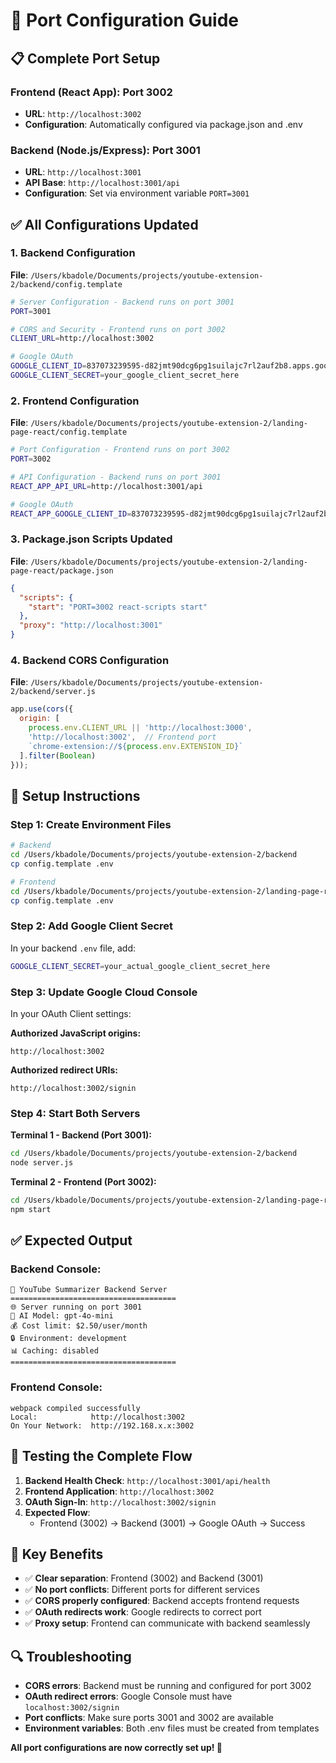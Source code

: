 # 🚀 Port Configuration Guide

## 📋 Complete Port Setup

### **Frontend (React App): Port 3002**
- **URL**: `http://localhost:3002`
- **Configuration**: Automatically configured via package.json and .env

### **Backend (Node.js/Express): Port 3001**  
- **URL**: `http://localhost:3001`
- **API Base**: `http://localhost:3001/api`
- **Configuration**: Set via environment variable `PORT=3001`

## ✅ All Configurations Updated

### **1. Backend Configuration**
**File**: `/Users/kbadole/Documents/projects/youtube-extension-2/backend/config.template`
```bash
# Server Configuration - Backend runs on port 3001
PORT=3001

# CORS and Security - Frontend runs on port 3002  
CLIENT_URL=http://localhost:3002

# Google OAuth
GOOGLE_CLIENT_ID=837073239595-d82jmt90dcg6pg1suilajc7rl2auf2b8.apps.googleusercontent.com
GOOGLE_CLIENT_SECRET=your_google_client_secret_here
```

### **2. Frontend Configuration**
**File**: `/Users/kbadole/Documents/projects/youtube-extension-2/landing-page-react/config.template`
```bash
# Port Configuration - Frontend runs on port 3002
PORT=3002

# API Configuration - Backend runs on port 3001
REACT_APP_API_URL=http://localhost:3001/api

# Google OAuth
REACT_APP_GOOGLE_CLIENT_ID=837073239595-d82jmt90dcg6pg1suilajc7rl2auf2b8.apps.googleusercontent.com
```

### **3. Package.json Scripts Updated**
**File**: `/Users/kbadole/Documents/projects/youtube-extension-2/landing-page-react/package.json`
```json
{
  "scripts": {
    "start": "PORT=3002 react-scripts start"
  },
  "proxy": "http://localhost:3001"
}
```

### **4. Backend CORS Configuration**
**File**: `/Users/kbadole/Documents/projects/youtube-extension-2/backend/server.js`
```javascript
app.use(cors({
  origin: [
    process.env.CLIENT_URL || 'http://localhost:3000',
    'http://localhost:3002',  // Frontend port
    `chrome-extension://${process.env.EXTENSION_ID}`
  ].filter(Boolean)
}));
```

## 🔧 Setup Instructions

### **Step 1: Create Environment Files**
```bash
# Backend
cd /Users/kbadole/Documents/projects/youtube-extension-2/backend
cp config.template .env

# Frontend  
cd /Users/kbadole/Documents/projects/youtube-extension-2/landing-page-react
cp config.template .env
```

### **Step 2: Add Google Client Secret**
In your backend `.env` file, add:
```bash
GOOGLE_CLIENT_SECRET=your_actual_google_client_secret_here
```

### **Step 3: Update Google Cloud Console**
In your OAuth Client settings:

**Authorized JavaScript origins:**
```
http://localhost:3002
```

**Authorized redirect URIs:**
```
http://localhost:3002/signin
```

### **Step 4: Start Both Servers**

**Terminal 1 - Backend (Port 3001):**
```bash
cd /Users/kbadole/Documents/projects/youtube-extension-2/backend
node server.js
```

**Terminal 2 - Frontend (Port 3002):**
```bash
cd /Users/kbadole/Documents/projects/youtube-extension-2/landing-page-react
npm start
```

## ✅ Expected Output

### **Backend Console:**
```
🚀 YouTube Summarizer Backend Server
=====================================
🌐 Server running on port 3001
🤖 AI Model: gpt-4o-mini
💰 Cost limit: $2.50/user/month
🔒 Environment: development
📊 Caching: disabled
=====================================
```

### **Frontend Console:**
```
webpack compiled successfully
Local:            http://localhost:3002
On Your Network:  http://192.168.x.x:3002
```

## 🧪 Testing the Complete Flow

1. **Backend Health Check**: `http://localhost:3001/api/health`
2. **Frontend Application**: `http://localhost:3002`
3. **OAuth Sign-In**: `http://localhost:3002/signin`
4. **Expected Flow**:
   - Frontend (3002) → Backend (3001) → Google OAuth → Success

## 🎯 Key Benefits

- ✅ **Clear separation**: Frontend (3002) and Backend (3001)
- ✅ **No port conflicts**: Different ports for different services
- ✅ **CORS properly configured**: Backend accepts frontend requests
- ✅ **OAuth redirects work**: Google redirects to correct port
- ✅ **Proxy setup**: Frontend can communicate with backend seamlessly

## 🔍 Troubleshooting

- **CORS errors**: Backend must be running and configured for port 3002
- **OAuth redirect errors**: Google Console must have `localhost:3002/signin`
- **Port conflicts**: Make sure ports 3001 and 3002 are available
- **Environment variables**: Both .env files must be created from templates

**All port configurations are now correctly set up! 🚀**
